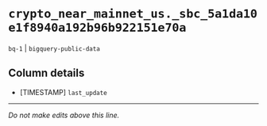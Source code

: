 # `crypto_near_mainnet_us._sbc_5a1da10e1f8940a192b96b922151e70a`
`bq-1` | `bigquery-public-data`

## Column details
* [TIMESTAMP] `last_update`

-------------------------------------------------------------------------------
*Do not make edits above this line.*
